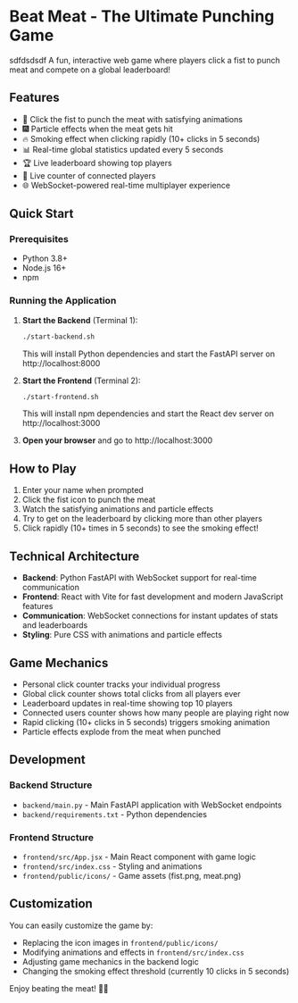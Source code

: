 # Beat Meat - The Ultimate Punching Game
sdfdsdsdf
A fun, interactive web game where players click a fist to punch meat and compete on a global leaderboard!

## Features

- 🥊 Click the fist to punch the meat with satisfying animations
- 🎆 Particle effects when the meat gets hit
- 🔥 Smoking effect when clicking rapidly (10+ clicks in 5 seconds)
- 📊 Real-time global statistics updated every 5 seconds
- 🏆 Live leaderboard showing top players
- 👥 Live counter of connected players
- 🌐 WebSocket-powered real-time multiplayer experience

## Quick Start

### Prerequisites
- Python 3.8+
- Node.js 16+
- npm

### Running the Application

1. **Start the Backend** (Terminal 1):
   ```bash
   ./start-backend.sh
   ```
   This will install Python dependencies and start the FastAPI server on http://localhost:8000

2. **Start the Frontend** (Terminal 2):
   ```bash
   ./start-frontend.sh
   ```
   This will install npm dependencies and start the React dev server on http://localhost:3000

3. **Open your browser** and go to http://localhost:3000

## How to Play

1. Enter your name when prompted
2. Click the fist icon to punch the meat
3. Watch the satisfying animations and particle effects
4. Try to get on the leaderboard by clicking more than other players
5. Click rapidly (10+ times in 5 seconds) to see the smoking effect!

## Technical Architecture

- **Backend**: Python FastAPI with WebSocket support for real-time communication
- **Frontend**: React with Vite for fast development and modern JavaScript features
- **Communication**: WebSocket connections for instant updates of stats and leaderboards
- **Styling**: Pure CSS with animations and particle effects

## Game Mechanics

- Personal click counter tracks your individual progress
- Global click counter shows total clicks from all players ever
- Leaderboard updates in real-time showing top 10 players
- Connected users counter shows how many people are playing right now
- Rapid clicking (10+ clicks in 5 seconds) triggers smoking animation
- Particle effects explode from the meat when punched

## Development

### Backend Structure
- `backend/main.py` - Main FastAPI application with WebSocket endpoints
- `backend/requirements.txt` - Python dependencies

### Frontend Structure  
- `frontend/src/App.jsx` - Main React component with game logic
- `frontend/src/index.css` - Styling and animations
- `frontend/public/icons/` - Game assets (fist.png, meat.png)

## Customization

You can easily customize the game by:
- Replacing the icon images in `frontend/public/icons/`
- Modifying animations and effects in `frontend/src/index.css`
- Adjusting game mechanics in the backend logic
- Changing the smoking effect threshold (currently 10 clicks in 5 seconds)

Enjoy beating the meat! 🥊🥩